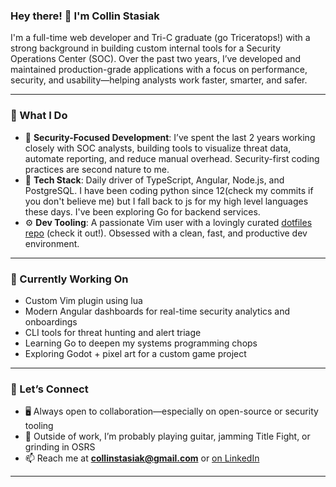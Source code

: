 ### Hey there! 👋 I'm Collin Stasiak

I'm a full-time web developer and Tri-C graduate (go Triceratops!) with a strong background in building custom internal tools for a Security Operations Center (SOC). Over the past two years, I’ve developed and maintained production-grade applications with a focus on performance, security, and usability—helping analysts work faster, smarter, and safer.

---

### 🧠 What I Do

- 🔐 **Security-Focused Development**: I’ve spent the last 2 years working closely with SOC analysts, building tools to visualize threat data, automate reporting, and reduce manual overhead. Security-first coding practices are second nature to me.
- 🧰 **Tech Stack**: Daily driver of TypeScript, Angular, Node.js, and PostgreSQL. I have been coding python since 12(check my commits if you don't believe me) but I fall back to js for my high level languages these days. I've been exploring Go for backend services.
- ⚙️ **Dev Tooling**: A passionate Vim user with a lovingly curated [dotfiles repo](https://github.com/gbc-collib/dotfiles) (check it out!). Obsessed with a clean, fast, and productive dev environment.

---

### 🚀 Currently Working On

- Custom Vim plugin using lua
- Modern Angular dashboards for real-time security analytics and onboardings
- CLI tools for threat hunting and alert triage
- Learning Go to deepen my systems programming chops
- Exploring Godot + pixel art for a custom game project
---

### 💬 Let’s Connect

- 🖥️ Always open to collaboration—especially on open-source or security tooling
- 🎸 Outside of work, I’m probably playing guitar, jamming Title Fight, or grinding in OSRS
- 📫 Reach me at **collinstasiak@gmail.com** or [on LinkedIn](https://www.linkedin.com/in/collin-stasiak/)

---
